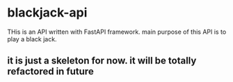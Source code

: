 # blackjack-api
THis is an API written with FastAPI framework. main purpose of this API is to play a black jack.
<h2>it is just a skeleton for now. it will be totally refactored in future</h2>
